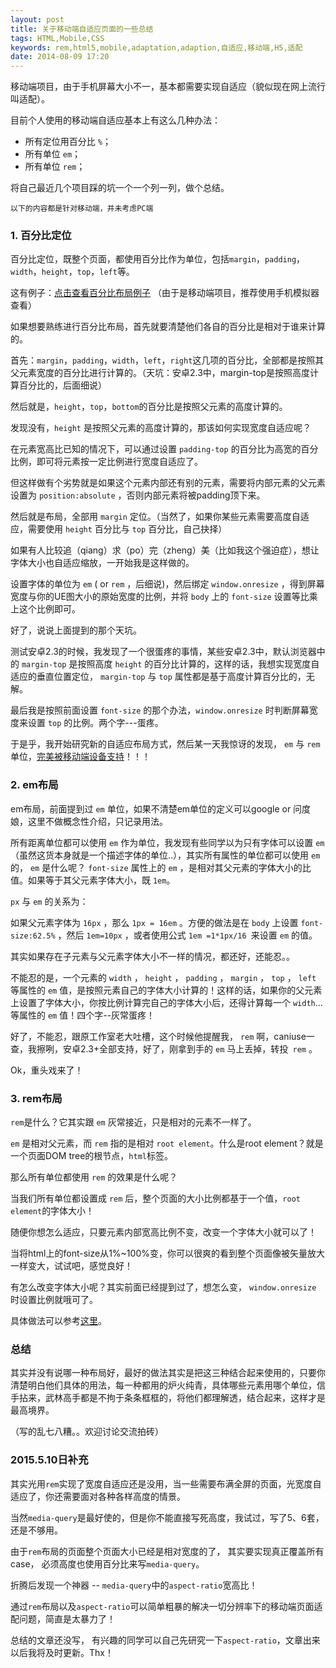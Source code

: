 ```yaml
---
layout: post
title: 关于移动端自适应页面的一些总结
tags: HTML,Mobile,CSS
keywords: rem,html5,mobile,adaptation,adaption,自适应,移动端,H5,适配
date: 2014-08-09 17:20
---
```


移动端项目，由于手机屏幕大小不一，基本都需要实现自适应（貌似现在网上流行叫适配）。

目前个人使用的移动端自适应基本上有这么几种办法：

- 所有定位用百分比 `%`；
- 所有单位 `em`；
- 所有单位 `rem`；

将自己最近几个项目踩的坑一个一个列一列，做个总结。

<!--more-->

`以下的内容都是针对移动端，并未考虑PC端`

### 1. 百分比定位

百分比定位，既整个页面，都使用百分比作为单位，包括`margin`，`padding`，`width`，`height`，`top`，`left`等。

这有例子：[点击查看百分比布局例子](http://map.baidu.com/zt/pintu/index.html) （由于是移动端项目，推荐使用手机模拟器查看）

如果想要熟练进行百分比布局，首先就要清楚他们各自的百分比是相对于谁来计算的。

首先：`margin`，`padding`，`width`，`left`，`right`这几项的百分比，全部都是按照其父元素宽度的百分比进行计算的。（天坑：安卓2.3中，margin-top是按照高度计算百分比的，后面细说）

然后就是，`height`，`top`，`bottom`的百分比是按照父元素的高度计算的。

发现没有，`height` 是按照父元素的高度计算的，那该如何实现宽度自适应呢？

在元素宽高比已知的情况下，可以通过设置 `padding-top` 的百分比为高宽的百分比例，即可将元素按一定比例进行宽度自适应了。

但这样做有个劣势就是如果这个元素内部还有别的元素，需要将内部元素的父元素设置为 `position:absolute` ，否则内部元素将被padding顶下来。

然后就是布局，全部用 `margin` 定位。（当然了，如果你某些元素需要高度自适应，需要使用 `height` 百分比与 `top` 百分比，自己抉择）

如果有人比较追（qiang）求（po）完（zheng）美（比如我这个强迫症），想让字体大小也自适应缩放，一开始我是这样做的。

设置字体的单位为 `em` ( or `rem` ，后细说)，然后绑定 `window.onresize` ，得到屏幕宽度与你的UE图大小的原始宽度的比例，并将 `body` 上的 `font-size` 设置等比乘上这个比例即可。

好了，说说上面提到的那个天坑。

测试安卓2.3的时候，我发现了一个很蛋疼的事情，某些安卓2.3中，默认浏览器中的 `margin-top` 是按照高度 `height` 的百分比计算的，这样的话，我想实现宽度自适应的垂直位置定位， `margin-top` 与 `top` 属性都是基于高度计算百分比的，无解。

最后我是按照前面设置 `font-size` 的那个办法，`window.onresize` 时判断屏幕宽度来设置 `top` 的比例。两个字---蛋疼。

于是乎，我开始研究新的自适应布局方式，然后某一天我惊讶的发现， `em` 与 `rem` 单位，[完美被移动端设备支持](http://caniuse.com/#search=rem)！！！

### 2. em布局

em布局，前面提到过 `em` 单位，如果不清楚em单位的定义可以google or 问度娘，这里不做概念性介绍，只记录用法。

所有距离单位都可以使用 `em` 作为单位，我发现有些同学以为只有字体可以设置 `em`（虽然这货本身就是一个描述字体的单位..），其实所有属性的单位都可以使用 `em` 的， `em` 是什么呢？ `font-size` 属性上的 `em` ，是相对其父元素的字体大小的比值。如果等于其父元素字体大小，既 `1em`。

`px` 与 `em` 的关系为：

如果父元素字体为 `16px` ，那么 `1px = 16em` 。方便的做法是在 `body` 上设置 `font-size:62.5%` ，然后 `1em=10px` ，或者使用公式 `1em =1*1px/16 `来设置 `em` 的值。

其实如果存在子元素与父元素字体大小不一样的情况，都还好，还能忍。。

不能忍的是，一个元素的 `width` ， `height` ， `padding` ， `margin` ， `top` ， `left` 等属性的 `em` 值，是按照元素自己的字体大小计算的！这样的话，如果你的父元素上设置了字体大小，你按比例计算完自己的字体大小后，还得计算每一个 `width`...等属性的 `em` 值！四个字--灰常蛋疼！

好了，不能忍，跟原工作室老大吐槽，这个时候他提醒我， `rem` 啊，caniuse一查，我擦咧，安卓2.3+全部支持，好了，刚拿到手的 `em` 马上丢掉，转投` rem` 。

Ok，重头戏来了！

### 3. rem布局

`rem`是什么？它其实跟 `em` 灰常接近，只是相对的元素不一样了。

`em` 是相对父元素，而 `rem` 指的是相对 `root element`。什么是root element？就是一个页面DOM tree的根节点，`html`标签。

那么所有单位都使用 `rem` 的效果是什么呢？

当我们所有单位都设置成 `rem` 后，整个页面的大小比例都基于一个值，`root element`的字体大小！

随便你想怎么适应，只要元素内部宽高比例不变，改变一个字体大小就可以了！

当将html上的font-size从1%~100%变，你可以很爽的看到整个页面像被矢量放大一样变大，试试吧，感觉良好！

有怎么改变字体大小呢？其实前面已经提到过了，想怎么变， `window.onresize` 时设置比例就哦可了。

具体做法可以参考[这里](https://github.com/xiaoyuze88/rem-responsive-layout)。

### 总结

其实并没有说哪一种布局好，最好的做法其实是把这三种结合起来使用的，只要你清楚明白他们具体的用法，每一种都用的炉火纯青，具体哪些元素用哪个单位，信手拈来，武林高手都是不拘于条条框框的，将他们都理解透，结合起来，这样才是最高境界。

（写的乱七八糟。。欢迎讨论交流拍砖）

### 2015.5.10日补充

其实光用`rem`实现了宽度自适应还是没用，当一些需要布满全屏的页面，光宽度自适应了，你还需要面对各种各样高度的情景。 

当然`media-query`是最好使的，但是你不能直接写死高度，我试过，写了5、6套，还是不够用。

由于`rem`布局的页面整个页面大小已经是相对宽度的了， 其实要实现真正覆盖所有case， 必须高度也使用百分比来写`media-query`。

折腾后发现一个神器 -- `media-query`中的`aspect-ratio`宽高比！

通过`rem`布局以及`aspect-ratio`可以简单粗暴的解决一切分辨率下的移动端页面适配问题，简直是太暴力了！

总结的文章还没写， 有兴趣的同学可以自己先研究一下`aspect-ratio`，文章出来以后我将及时更新。Thx！